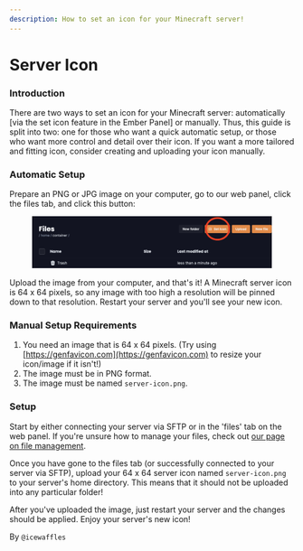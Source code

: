 ```yaml
---
description: How to set an icon for your Minecraft server!
---
```


# Server Icon

### Introduction

There are two ways to set an icon for your Minecraft server: automatically \[via the set icon feature in the Ember Panel] or manually. Thus, this guide is split into two: one for those who want a quick automatic setup, or those who want more control and detail over their icon. If you want a more tailored and fitting icon, consider creating and uploading your icon manually.

### Automatic Setup

Prepare an PNG or JPG image on your computer, go to our web panel, click the files tab, and click this button:

<figure><img src="../.gitbook/assets/image.png" alt=""><figcaption></figcaption></figure>

Upload the image from your computer, and that's it! A Minecraft server icon is 64 x 64 pixels, so any image with too high a resolution will be pinned down to that resolution. Restart your server and you'll see your new icon.

### **Manual Setup Requirements**

1. You need an image that is 64 x 64 pixels. (Try using [https://genfavicon.com](https://genfavicon.com) to resize your icon/image if it isn't!)
2. The image must be in PNG format.
3. The image must be named `server-icon.png`.

### Setup

Start by either connecting your server via SFTP or in the 'files' tab on the web panel. If you're unsure how to manage your files, check out [our page on file management](../ember-panel/file-management.md).

Once you have gone to the files tab (or successfully connected to your server via SFTP), upload your 64 x 64 server icon named `server-icon.png` to your server's home directory. This means that it should not be uploaded into any particular folder!

After you've uploaded the image, just restart your server and the changes should be applied. Enjoy your server's new icon!

By `@icewaffles`
